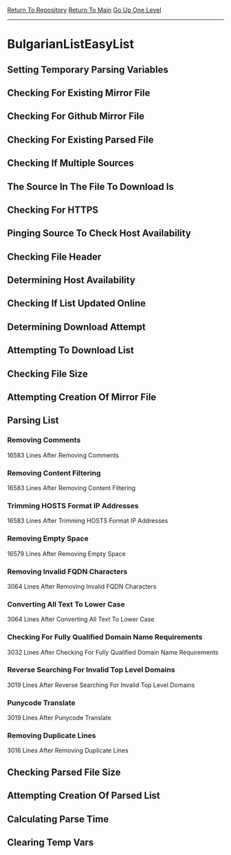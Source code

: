 [Return To Repository](https://github.com/bast69/piholeparser/)
[Return To Main](https://github.com/bast69/piholeparser/blob/master/RecentRunLogs/Mainlog.md)
[Go Up One Level](https://github.com/bast69/piholeparser/blob/master/RecentRunLogs/TopLevelScripts/30-Processing-External-Blacklists.md)
____________________________________
# BulgarianListEasyList
## Setting Temporary Parsing Variables
## Checking For Existing Mirror File
## Checking For Github Mirror File
## Checking For Existing Parsed File
## Checking If Multiple Sources
## The Source In The File To Download Is
## Checking For HTTPS
## Pinging Source To Check Host Availability
## Checking File Header
## Determining Host Availability
## Checking If List Updated Online
## Determining Download Attempt
## Attempting To Download List
## Checking File Size
## Attempting Creation Of Mirror File
## Parsing List
### Removing Comments
16583 Lines After Removing Comments
### Removing Content Filtering
16583 Lines After Removing Content Filtering
### Trimming HOSTS Format IP Addresses
16583 Lines After Trimming HOSTS Format IP Addresses
### Removing Empty Space
16579 Lines After Removing Empty Space
### Removing Invalid FQDN Characters
3064 Lines After Removing Invalid FQDN Characters
### Converting All Text To Lower Case
3064 Lines After Converting All Text To Lower Case
### Checking For Fully Qualified Domain Name Requirements
3032 Lines After Checking For Fully Qualified Domain Name Requirements
### Reverse Searching For Invalid Top Level Domains
3019 Lines After Reverse Searching For Invalid Top Level Domains
### Punycode Translate
3019 Lines After Punycode Translate
### Removing Duplicate Lines
3016 Lines After Removing Duplicate Lines
## Checking Parsed File Size
## Attempting Creation Of Parsed List
## Calculating Parse Time
## Clearing Temp Vars
